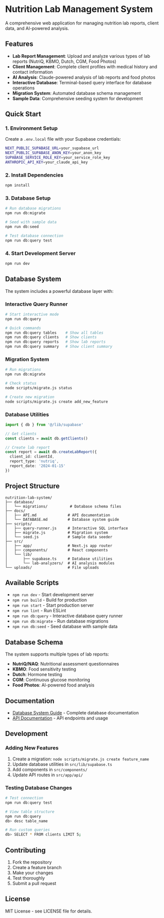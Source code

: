 # Nutrition Lab Management System

A comprehensive web application for managing nutrition lab reports, client data, and AI-powered analysis.

## Features

- **Lab Report Management**: Upload and analyze various types of lab reports (NutriQ, KBMO, Dutch, CGM, Food Photos)
- **Client Management**: Complete client profiles with medical history and contact information
- **AI Analysis**: Claude-powered analysis of lab reports and food photos
- **Interactive Database**: Terminal-based query interface for database operations
- **Migration System**: Automated database schema management
- **Sample Data**: Comprehensive seeding system for development

## Quick Start

### 1. Environment Setup

Create a `.env.local` file with your Supabase credentials:

```bash
NEXT_PUBLIC_SUPABASE_URL=your_supabase_url
NEXT_PUBLIC_SUPABASE_ANON_KEY=your_anon_key
SUPABASE_SERVICE_ROLE_KEY=your_service_role_key
ANTHROPIC_API_KEY=your_claude_api_key
```

### 2. Install Dependencies

```bash
npm install
```

### 3. Database Setup

```bash
# Run database migrations
npm run db:migrate

# Seed with sample data
npm run db:seed

# Test database connection
npm run db:query test
```

### 4. Start Development Server

```bash
npm run dev
```

## Database System

The system includes a powerful database layer with:

### Interactive Query Runner

```bash
# Start interactive mode
npm run db:query

# Quick commands
npm run db:query tables    # Show all tables
npm run db:query clients   # Show clients
npm run db:query reports   # Show lab reports
npm run db:query summary   # Show client summary
```

### Migration System

```bash
# Run migrations
npm run db:migrate

# Check status
node scripts/migrate.js status

# Create new migration
node scripts/migrate.js create add_new_feature
```

### Database Utilities

```typescript
import { db } from '@/lib/supabase'

// Get clients
const clients = await db.getClients()

// Create lab report
const report = await db.createLabReport({
  client_id: clientId,
  report_type: 'nutriq',
  report_date: '2024-01-15'
})
```

## Project Structure

```
nutrition-lab-system/
├── database/
│   └── migrations/          # Database schema files
├── docs/
│   ├── API.md              # API documentation
│   └── DATABASE.md         # Database system guide
├── scripts/
│   ├── query-runner.js     # Interactive SQL interface
│   ├── migrate.js          # Migration system
│   └── seed.js             # Sample data seeder
├── src/
│   ├── app/                # Next.js app router
│   ├── components/         # React components
│   └── lib/
│       ├── supabase.ts     # Database utilities
│       └── lab-analyzers/  # AI analysis modules
└── uploads/                # File uploads
```

## Available Scripts

- `npm run dev` - Start development server
- `npm run build` - Build for production
- `npm run start` - Start production server
- `npm run lint` - Run ESLint
- `npm run db:query` - Interactive database query runner
- `npm run db:migrate` - Run database migrations
- `npm run db:seed` - Seed database with sample data

## Database Schema

The system supports multiple types of lab reports:

- **NutriQ/NAQ**: Nutritional assessment questionnaires
- **KBMO**: Food sensitivity testing
- **Dutch**: Hormone testing
- **CGM**: Continuous glucose monitoring
- **Food Photos**: AI-powered food analysis

## Documentation

- [Database System Guide](docs/DATABASE.md) - Complete database documentation
- [API Documentation](docs/API.md) - API endpoints and usage

## Development

### Adding New Features

1. Create a migration: `node scripts/migrate.js create feature_name`
2. Update database utilities in `src/lib/supabase.ts`
3. Add components in `src/components/`
4. Update API routes in `src/app/api/`

### Testing Database Changes

```bash
# Test connection
npm run db:query test

# View table structure
npm run db:query
db> desc table_name

# Run custom queries
db> SELECT * FROM clients LIMIT 5;
```

## Contributing

1. Fork the repository
2. Create a feature branch
3. Make your changes
4. Test thoroughly
5. Submit a pull request

## License

MIT License - see LICENSE file for details.
